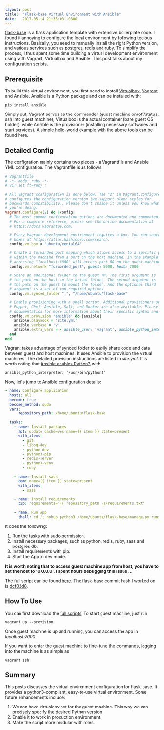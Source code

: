 ```yaml
---
layout: post
title:  "Flask-base Virtual Environment with Ansible"
date:   2017-05-14 21:35:03 -0800
---
```


[flask-base](https://github.com/hack4impact/flask-base) is a flask application template with extensive boilerplate code. I found it annoying to configure the local environment by following tedious instructions. Basically, you need to manually install the right Python version, and various services such as postgres, redis and ruby. To simplify the process, I thus spent some time building a virtual development environment using with Vagrant, Virtualbox and Ansible. This post talks about my configuration scripts.

## Prerequisite

To build this virtual environment, you first need to install 
[Virtualbox](https://www.virtualbox.org/wiki/Downloads), [Vagrant](https://www.vagrantup.com/downloads.html) and Ansible. 
Ansible is a Python package and can be installed with:

```shell
pip install ansible
```

Simply put, Vagrant serves as the commander (guest machine on/off/status, ssh into guest machine); Virtualbox is the actual container (bare guest OS holder), while Ansible is the provisioner (installing necessary softwares and start services). A simple hello-world example with the above tools can be found [here](https://gist.github.com/drgarcia1986/386a7546fa9c8ba47f39).

## Detailed Config

The configration mainly contains two pieces - a Vagrantfile and Ansible YML configuration. The Vagrantfile is as follows:

```ruby
# Vagrantfile
# -*- mode: ruby -*-
# vi: set ft=ruby :

# All Vagrant configuration is done below. The "2" in Vagrant.configure
# configures the configuration version (we support older styles for
# backwards compatibility). Please don't change it unless you know what
# you're doing.
Vagrant.configure(2) do |config|
  # The most common configuration options are documented and commented below.
  # For a complete reference, please see the online documentation at
  # https://docs.vagrantup.com.

  # Every Vagrant development environment requires a box. You can search for
  # boxes at https://atlas.hashicorp.com/search.
  config.vm.box = "ubuntu/xenial64"

  # Create a forwarded port mapping which allows access to a specific port
  # within the machine from a port on the host machine. In the example below,
  # accessing "localhost:8080" will access port 80 on the guest machine.
  config.vm.network "forwarded_port", guest: 5000, host: 7000

  # Share an additional folder to the guest VM. The first argument is
  # the path on the host to the actual folder. The second argument is
  # the path on the guest to mount the folder. And the optional third
  # argument is a set of non-required options.
  config.vm.synced_folder ".", "/home/ubuntu/flask-base"

  # Enable provisioning with a shell script. Additional provisioners such as
  # Puppet, Chef, Ansible, Salt, and Docker are also available. Please see the
  # documentation for more information about their specific syntax and use.
  config.vm.provision 'ansible' do |ansible|
    ansible.playbook = 'site.yml'
    ansible.verbose = 'v'
    ansible.extra_vars = { ansible_user: 'vagrant', ansible_python_interpreter: '/usr/bin/python3' }
  end 
end
```

Vagrant takes advantage of synced folder to easily share code and data between guest and host machines. It uses Ansible to provision the virtual machines. The detailed provision instructions are listed in *site.yml*. It is worth noting that [Ansible enables Python3](https://docs.ansible.com/ansible/python_3_support.html) with

```
ansible_python_interpreter: '/usr/bin/python3'
```

Now, let's jump to Ansible configuration details:

```yml
- name: Configure application
  hosts: all
  become: true
  become_method: sudo
  vars:
      repository_path: /home/ubuntu/flask-base

  tasks:
    - name: Install packages
      apt: update_cache=yes name={{ item }} state=present
      with_items:
        - git
        - libpq-dev
        - python-dev
        - python3-pip
        - redis-server
        - python3-venv
        - ruby

    - name: Install sass
      gem: name={{ item }} state=present
      with_items:
        - sass

    - name: Install requirements
      pip: requirements='{{ repository_path }}/requirements.txt'

    - name: Run App
      shell: cd /; nohup python3 /home/ubuntu/flask-base/manage.py runserver --host 0.0.0.0 > /home/ubuntu/flask-base/web_log 2>&1 &
```

It does the following:

1. Run the tasks with sudo permission.
2. Install necessary packages, such as python, redis, ruby, sass and postgres db.
3. Install requirements with pip.
4. Start the App in dev mode.

**It is worth noting that to access guest machine app from host, you have to set the host to '0.0.0.0'. I spent hours debugging this issue ...**

The full script can be found [here](https://github.com/wang-ye/code/tree/master/flask-base-ansible). The flask-base commit hash I worked on is [dcf02d8](https://github.com/hack4impact/flask-base/commit/dcf02d809ab76f47a78dc99c35c9c84bc22cebf6).

## How To Use
You can first download the [full scripts](https://github.com/wang-ye/code/tree/master/flask-base-ansible). To start guest machine, just run

```shell
vagrant up --provision
```

Once guest machine is up and running, you can access the app in *localhost:7000*.

If you want to enter the guest machine to fine-tune the commands, logging into the machine is as simple as
 
```shell
vagrant ssh
```

## Summary
This posts discusses the virtual environment configuration for flask-base. It provides a python3-compliant, easy-to-use virtual environment. Some future enhancements include:

1. We can have virtualenv set for the guest machine. This way we can precisely specify the desired Python version 
2. Enable it to work in production environment.
3. Make the script more modular with roles.
